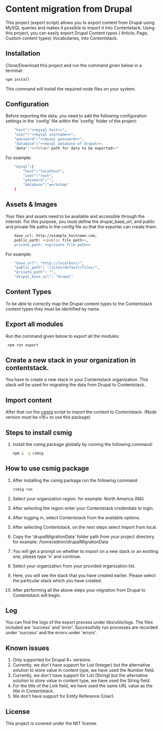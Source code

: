# Content migration from Drupal

This project (export script) allows you to export content from Drupal using MySQL queries and makes it possible to import it into Contentstack. Using this project, you can easily export Drupal Content types ( Article, Page, Custom content types) Vocabularies, into Contentstack.

## Installation

Clone/Download this project and run the command given below in a terminal:

```bash
npm install
```

This command will install the required node files on your system.

## Configuration

Before exporting the data, you need to add the following configuration settings in the 'config' file within the 'config' folder of the project:

```bash
    "host":"<<mysql host>>",
    "user":"<<mysql username>>",
    "password":"<<mysql password>>",
    "database":"<<mysql database of drupal>>,
    "data":"<<folder path for data to be exported>>"
```

For example:

```bash
    "mysql":{
        "host":"localhost",
        "user":"root",
        "password":"",
        "database":"workshop"
    }
```

## Assets & Images

Your files and assets need to be available and accessible through the internet. For this purpose, you must define the drupal_base_url, and public and private file paths in the config file so that the exporter can create them.

```bash
    base_url: http://example_hostname.com,
    public_path: <<public file path>>,
    private_path: <<private file path>>
```

For example:

```bash
    "base_url": "http://localhost/",
    "public_path": "/sites/default/files/",
    "private_path": "",
    "drupal_base_url": "drupal"
```

## Content Types

To be able to correctly map the Drupal content types to the Contentstack content types they must be identified by name.

## Export all modules

Run the command given below to export all the modules:

```bash
 npm run export
```

## Create a new stack in your organization in contentstack.

You have to create a new stack in your Contentstack organization. This stack will be used for migrating the data from Drupal to Contentstack.

## Import content

After that run the [csmig](https://www.npmjs.com/package/csmig) script to import the content to Contentstack. (Node version must be v16+ to use this package)

## Steps to install csmig

1. Install the csmig package globally by running the following command:

   ```bash
   npm i -g csmig
   ```

## How to use csmig package

1. After installing the csmig package run the following command:

   ```bash
   csmig run
   ```

2. Select your organization region.
   for example: North America (NA)
3. After selecting the region enter your Contentstack credentials to login.
4. After logging in, select Contentstack from the available options.
5. After selecting Contentstack, on the next steps select Import from local.
6. Copy the 'drupalMigrationData' folder path from your project directory.
   for example: /home/admin/drupalMigrationData
7. You will get a prompt on whether to import on a new stack or an existing one, please type 'n' and continue.
8. Select your organization from your provided organization list.
9. Here, you will see the stack that you have created earlier. Please select the particular stack which you have created.
10. After performing all the above steps your migration from Drupal to Contentstack will begin.

## Log

You can find the logs of the export process under libs/utils/logs. The files included are 'success' and 'error'. Successfully run processes are recorded under 'success' and the errors under 'errors'.

## Known issues

1. Only supported for Drupal 8+ versions.
2. Currently, we don't have support for List (Integer) but the alternative solution to store value in content type, we have used the Number field.
3. Currently, we don't have support for List (String) but the alternative solution to store value in content type, we have used the String field.
4. For the title of the Link field, we have used the same URL value as the title in Contentstack.
5. We don't have support for Entity Reference (User).

## License

This project is covered under the MIT license.
